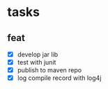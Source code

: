 # tasks

## feat

- [x] develop jar lib
- [x] test with junit
- [x] publish to maven repo
- [x] log compile record with log4j